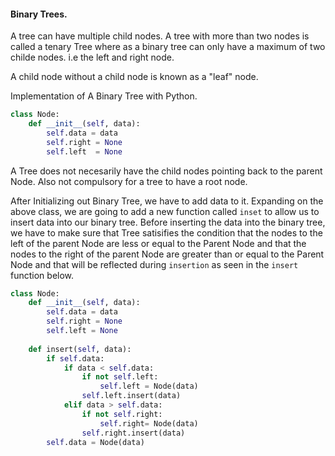 #### Binary Trees.
A tree can have multiple child nodes. A tree with more than two nodes is called a tenary Tree where as a binary tree can only have a maximum of two childe nodes. 
i.e the left and right node.

A child node without a child node is known as a "leaf" node. 

Implementation of A Binary Tree with Python.

```python
class Node:
    def __init__(self, data):
        self.data = data
        self.right = None
        self.left  = None
```
A Tree does not necesarily have the child nodes pointing back to the parent Node. Also not compulsory for a tree to have a root node.

After Initializing out Binary Tree, we have to add data to it. Expanding on the above class, we are going to add a new function called `inset` to allow us to insert data into our binary tree. Before inserting the data into the binary tree, we have to make sure that Tree satisifies the condition that the nodes to the left of the parent Node are less or equal to the Parent Node and that the  nodes to the right of the parent Node are greater than or equal to the Parent Node and that will be reflected during  `insertion` as seen in the `insert` function below.

```python
class Node:
    def __init__(self, data):
        self.data = data 
        self.right = None
        self.left = None
    
    def insert(self, data):
        if self.data:
            if data < self.data:
                if not self.left:
                    self.left = Node(data)
                self.left.insert(data)
            elif data > self.data:
                if not self.right:
                    self.right= Node(data)
                self.right.insert(data)
        self.data = Node(data)

```